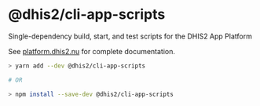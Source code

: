 # @dhis2/cli-app-scripts

Single-dependency build, start, and test scripts for the DHIS2 App Platform

See [platform.dhis2.nu](https://platform.dhis2.nu) for complete documentation.

```sh
> yarn add --dev @dhis2/cli-app-scripts

# OR

> npm install --save-dev @dhis2/cli-app-scripts
```
